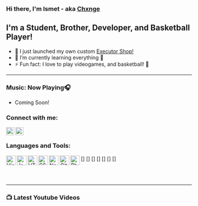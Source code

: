 ### Hi there, I'm Ismet - aka [Chxnge][website]

## I'm a Student, Brother, Developer, and Basketball Player!
- 🔭 I just launched my own custom [Executor Shop!][discord]
- 🌱 I’m currently learning everything 🤣
- ⚡ Fun fact: I love to play videogames, and basketball! 🤣

---

### Music: Now Playing🎧
- Coming Soon!

### Connect with me:

[<img align="left" alt="https://www.youtube.com/channel/UCPEaJgSmjer00nbHH2HTC8A" width="22px" src="https://cdn.jsdelivr.net/npm/simple-icons@v4/icons/youtube.svg" />][website]
[<img align="left" alt="https://discord.com/invite/NwhTn79nKX" width="22px" src="https://cdn.jsdelivr.net/npm/simple-icons@v4/icons/discord.svg" />][discord]

<br />

### Languages and Tools:

[<img align="left" alt="Visual Studio Code" width="26px" src="https://cdn.jsdelivr.net/npm/simple-icons@v4/icons/visualstudiocode.svg" />]
[<img align="left" alt="Javascript" width="26px" src="https://cdn.jsdelivr.net/npm/simple-icons@v4/icons/javascript.svg" />]
[<img align="left" alt="HTML5" width="26px" src="https://cdn.jsdelivr.net/npm/simple-icons@v4/icons/html5.svg" />]
[<img align="left" alt="CSS" width="26px" src="https://cdn.jsdelivr.net/npm/simple-icons@v4/icons/css3.svg" />]
[<img align="left" alt="NodeJS" width="26px" src="https://cdn.jsdelivr.net/npm/simple-icons@v4/icons/node-dot-js.svg" />]
[<img align="left" alt="GitHub" width="26px" src="https://cdn.jsdelivr.net/npm/simple-icons@v4/icons/github.svg" />]
[<img align="left" alt="Photoshop" width="26px" src="https://cdn.jsdelivr.net/npm/simple-icons@v4/icons/adobephotoshop.svg" />]

<br />
<br />

---

### 📺 Latest Youtube Videos
<!-- YOUTUBE:START -->
<!-- YOUTUBE:END -->

[website]: https://www.youtube.com/channel/UCPEaJgSmjer00nbHH2HTC8A
[discord]: https://discord.com/invite/NwhTn79nKX